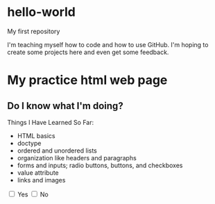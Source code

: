 # hello-world
My first repository

I'm teaching myself how to code and how to use GitHub. I'm hoping to create some projects here and even get some feedback.

<!DOCTYPE html>
<html>
<head>
  <h1>My practice html web page</h1>
  </head>
  <body>
  <h2>Do I know what I'm doing?</h2>
    <div>
  <p> Things I Have Learned So Far:</p>
  <ul> 
    <li>HTML basics</li>
      <li>doctype</li>
      <li>ordered and unordered lists</li>
      <li>organization like headers and paragraphs</li>
      <li>forms and inputs; radio buttons, buttons, and checkboxes</li>
      <li>value attribute</li>
      <li>links and images</li>
  </ul>
  <p>
  <label for="yes">
  <input id="yes" type="checkbox" value="yes" name="yes-no"> Yes</label>
  <label for="no">
  <input id="no" type="checkbox" value="no" name="yes-no"> No
  </label>
  </p>
    </div>
  </body>
  </html>
